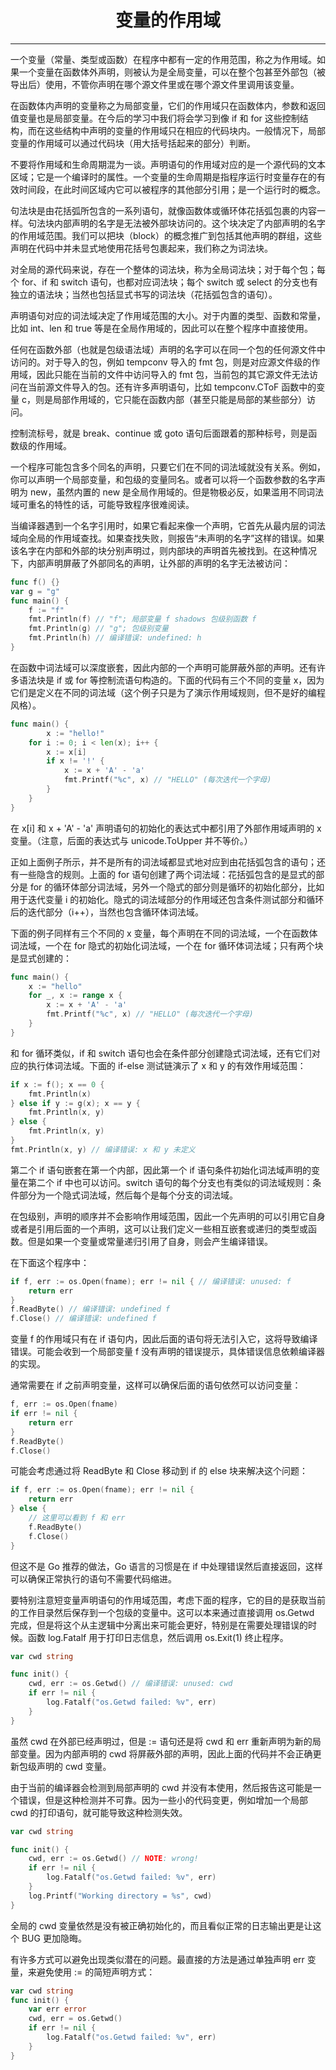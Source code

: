 <center><h1>变量的作用域</h1></center>

---

一个变量（常量、类型或函数）在程序中都有一定的作用范围，称之为作用域。如果一个变量在函数体外声明，则被认为是全局变量，可以在整个包甚至外部包（被导出后）使用，不管你声明在哪个源文件里或在哪个源文件里调用该变量。

在函数体内声明的变量称之为局部变量，它们的作用域只在函数体内，参数和返回值变量也是局部变量。在今后的学习中我们将会学习到像 if 和 for 这些控制结构，而在这些结构中声明的变量的作用域只在相应的代码块内。一般情况下，局部变量的作用域可以通过代码块（用大括号括起来的部分）判断。

不要将作用域和生命周期混为一谈。声明语句的作用域对应的是一个源代码的文本区域；它是一个编译时的属性。一个变量的生命周期是指程序运行时变量存在的有效时间段，在此时间区域内它可以被程序的其他部分引用；是一个运行时的概念。

句法块是由花括弧所包含的一系列语句，就像函数体或循环体花括弧包裹的内容一样。句法块内部声明的名字是无法被外部块访问的。这个块决定了内部声明的名字的作用域范围。我们可以把块（block）的概念推广到包括其他声明的群组，这些声明在代码中并未显式地使用花括号包裹起来，我们称之为词法块。

对全局的源代码来说，存在一个整体的词法块，称为全局词法块；对于每个包；每个 for、if 和 switch 语句，也都对应词法块；每个 switch 或 select 的分支也有独立的语法块；当然也包括显式书写的词法块（花括弧包含的语句）。

声明语句对应的词法域决定了作用域范围的大小。对于内置的类型、函数和常量，比如 int、len 和 true 等是在全局作用域的，因此可以在整个程序中直接使用。

任何在函数外部（也就是包级语法域）声明的名字可以在同一个包的任何源文件中访问的。对于导入的包，例如 tempconv 导入的 fmt 包，则是对应源文件级的作用域，因此只能在当前的文件中访问导入的 fmt 包，当前包的其它源文件无法访问在当前源文件导入的包。还有许多声明语句，比如 tempconv.CToF 函数中的变量 c，则是局部作用域的，它只能在函数内部（甚至只能是局部的某些部分）访问。

控制流标号，就是 break、continue 或 goto 语句后面跟着的那种标号，则是函数级的作用域。

一个程序可能包含多个同名的声明，只要它们在不同的词法域就没有关系。例如，你可以声明一个局部变量，和包级的变量同名。或者可以将一个函数参数的名字声明为 new，虽然内置的 new 是全局作用域的。但是物极必反，如果滥用不同词法域可重名的特性的话，可能导致程序很难阅读。

当编译器遇到一个名字引用时，如果它看起来像一个声明，它首先从最内层的词法域向全局的作用域查找。如果查找失败，则报告“未声明的名字”这样的错误。如果该名字在内部和外部的块分别声明过，则内部块的声明首先被找到。在这种情况下，内部声明屏蔽了外部同名的声明，让外部的声明的名字无法被访问：

```go
func f() {}
var g = "g"
func main() {
    f := "f"
    fmt.Println(f) // "f"; 局部变量 f shadows 包级别函数 f
    fmt.Println(g) // "g"; 包级别变量
    fmt.Println(h) // 编译错误: undefined: h
}
```

在函数中词法域可以深度嵌套，因此内部的一个声明可能屏蔽外部的声明。还有许多语法块是 if 或 for 等控制流语句构造的。下面的代码有三个不同的变量 x，因为它们是定义在不同的词法域（这个例子只是为了演示作用域规则，但不是好的编程风格）。

```go
func main() {
        x := "hello!"
    for i := 0; i < len(x); i++ {
        x := x[i]
        if x != '!' {
            x := x + 'A' - 'a'
            fmt.Printf("%c", x) // "HELLO" (每次迭代一个字母)
        }
    }
}
```

在 x[i] 和 x + 'A' - 'a' 声明语句的初始化的表达式中都引用了外部作用域声明的 x 变量。（注意，后面的表达式与 unicode.ToUpper 并不等价。）

正如上面例子所示，并不是所有的词法域都显式地对应到由花括弧包含的语句；还有一些隐含的规则。上面的 for 语句创建了两个词法域：花括弧包含的是显式的部分是 for 的循环体部分词法域，另外一个隐式的部分则是循环的初始化部分，比如用于迭代变量 i 的初始化。隐式的词法域部分的作用域还包含条件测试部分和循环后的迭代部分（i++），当然也包含循环体词法域。

下面的例子同样有三个不同的 x 变量，每个声明在不同的词法域，一个在函数体词法域，一个在 for 隐式的初始化词法域，一个在 for 循环体词法域；只有两个块是显式创建的：

```go
func main() {
    x := "hello"
    for _, x := range x {
        x := x + 'A' - 'a'
        fmt.Printf("%c", x) // "HELLO" (每次迭代一个字母)
    }
}
```

和 for 循环类似，if 和 switch 语句也会在条件部分创建隐式词法域，还有它们对应的执行体词法域。下面的 if-else 测试链演示了 x 和 y 的有效作用域范围：

```go
if x := f(); x == 0 {
    fmt.Println(x)
} else if y := g(x); x == y {
    fmt.Println(x, y)
} else {
    fmt.Println(x, y)
}
fmt.Println(x, y) // 编译错误: x 和 y 未定义
```

第二个 if 语句嵌套在第一个内部，因此第一个 if 语句条件初始化词法域声明的变量在第二个 if 中也可以访问。switch 语句的每个分支也有类似的词法域规则：条件部分为一个隐式词法域，然后每个是每个分支的词法域。

在包级别，声明的顺序并不会影响作用域范围，因此一个先声明的可以引用它自身或者是引用后面的一个声明，这可以让我们定义一些相互嵌套或递归的类型或函数。但是如果一个变量或常量递归引用了自身，则会产生编译错误。

在下面这个程序中：

```go
if f, err := os.Open(fname); err != nil { // 编译错误: unused: f
    return err
}
f.ReadByte() // 编译错误: undefined f
f.Close() // 编译错误: undefined f
```

变量 f 的作用域只有在 if 语句内，因此后面的语句将无法引入它，这将导致编译错误。可能会收到一个局部变量 f 没有声明的错误提示，具体错误信息依赖编译器的实现。

通常需要在 if 之前声明变量，这样可以确保后面的语句依然可以访问变量：

```go
f, err := os.Open(fname)
if err != nil {
    return err
}
f.ReadByte()
f.Close()
```

可能会考虑通过将 ReadByte 和 Close 移动到 if 的 else 块来解决这个问题：

```go
if f, err := os.Open(fname); err != nil {
    return err
} else {
    // 这里可以看到 f 和 err
    f.ReadByte()
    f.Close()
}
```

但这不是 Go 推荐的做法，Go 语言的习惯是在 if 中处理错误然后直接返回，这样可以确保正常执行的语句不需要代码缩进。

要特别注意短变量声明语句的作用域范围，考虑下面的程序，它的目的是获取当前的工作目录然后保存到一个包级的变量中。这可以本来通过直接调用 os.Getwd 完成，但是将这个从主逻辑中分离出来可能会更好，特别是在需要处理错误的时候。函数 log.Fatalf 用于打印日志信息，然后调用 os.Exit(1) 终止程序。

```go
var cwd string

func init() {
    cwd, err := os.Getwd() // 编译错误: unused: cwd
    if err != nil {
        log.Fatalf("os.Getwd failed: %v", err)
    }
}
```

虽然 cwd 在外部已经声明过，但是 := 语句还是将 cwd 和 err 重新声明为新的局部变量。因为内部声明的 cwd 将屏蔽外部的声明，因此上面的代码并不会正确更新包级声明的 cwd 变量。

由于当前的编译器会检测到局部声明的 cwd 并没有本使用，然后报告这可能是一个错误，但是这种检测并不可靠。因为一些小的代码变更，例如增加一个局部 cwd 的打印语句，就可能导致这种检测失效。

```go
var cwd string

func init() {
    cwd, err := os.Getwd() // NOTE: wrong!
    if err != nil {
        log.Fatalf("os.Getwd failed: %v", err)
    }
    log.Printf("Working directory = %s", cwd)
}
```

全局的 cwd 变量依然是没有被正确初始化的，而且看似正常的日志输出更是让这个 BUG 更加隐晦。

有许多方式可以避免出现类似潜在的问题。最直接的方法是通过单独声明 err 变量，来避免使用 := 的简短声明方式：

```go
var cwd string
func init() {
    var err error
    cwd, err = os.Getwd()
    if err != nil {
        log.Fatalf("os.Getwd failed: %v", err)
    }
}
```
